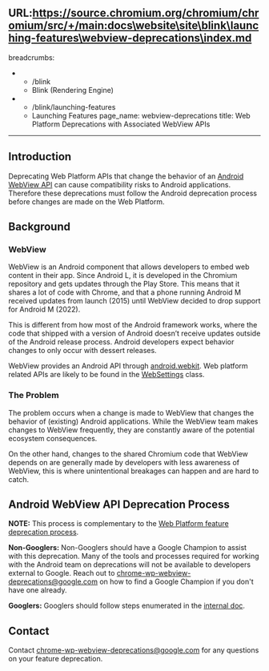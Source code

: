 URL:https://source.chromium.org/chromium/chromium/src/+/main:docs\website\site\blink\launching-features\webview-deprecations\index.md
---
breadcrumbs:
- - /blink
  - Blink (Rendering Engine)
- - /blink/launching-features
  - Launching Features
page_name: webview-deprecations
title: Web Platform Deprecations with Associated WebView APIs
---

## Introduction

Deprecating Web Platform APIs that change the behavior of an [Android WebView
API](https://developer.android.com/reference/android/webkit/WebSettings) can
cause compatibility risks to Android applications. Therefore these deprecations
must follow the Android deprecation process before changes are made on the Web
Platform.

## Background

### WebView

WebView is an Android component that allows developers to embed web content in
their app. Since Android L, it is developed in the Chromium repository and gets
updates through the Play Store. This means that it shares a lot of code with
Chrome, and that a phone running Android M received updates from launch (2015)
until WebView decided to drop support for Android M (2022).

This is different from how most of the Android framework works, where the code
that shipped with a version of Android doesn’t receive updates outside of the
Android release process. Android developers expect behavior changes to only
occur with dessert releases.

WebView provides an Android API through
[android.webkit](https://developer.android.com/reference/android/webkit/package-summary).
Web platform related APIs are likely to be found in the
[WebSettings](https://developer.android.com/reference/android/webkit/WebSettings)
class.

### The Problem

The problem occurs when a change is made to WebView that changes the behavior of
(existing) Android applications. While the WebView team makes changes to WebView
frequently, they are constantly aware of the potential ecosystem consequences.

On the other hand, changes to the shared Chromium code that WebView depends on
are generally made by developers with less awareness of WebView, this is where
unintentional breakages can happen and are hard to catch.

## Android WebView API Deprecation Process

**NOTE:** This process is complementary to the [Web Platform feature deprecation
process](/blink/launching-features/#feature-deprecations).

**Non-Googlers:** Non-Googlers should have a Google Champion to assist with this
deprecation. Many of the tools and processes required for working with the
Android team on deprecations will not be available to developers external to
Google. Reach out to chrome-wp-webview-deprecations@google.com on how to find a
Google Champion if you don't have one already.

**Googlers:** Googlers should follow steps enumerated in the
[internal doc](https://docs.google.com/document/d/1ENnLwl9M87-0CZ8IU9TERRID55Kv_g0kdJ8cE5xwggg/edit?tab=t.0#heading=h.p4kk1qt5tvoq).

## Contact

Contact chrome-wp-webview-deprecations@google.com for any questions on your feature deprecation.
